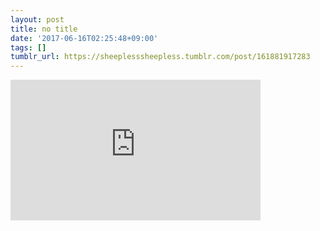 ```yaml
---
layout: post
title: no title
date: '2017-06-16T02:25:48+09:00'
tags: []
tumblr_url: https://sheeplesssheepless.tumblr.com/post/161881917283
---
```

<iframe width="400" height="225" id="youtube_iframe" src="https://www.youtube.com/embed/qFLhGq0060w?feature=oembed&amp;enablejsapi=1&amp;origin=https://safe.txmblr.com&amp;wmode=opaque" frameborder="0" allow="accelerometer; autoplay; encrypted-media; gyroscope; picture-in-picture" allowfullscreen></iframe>  
